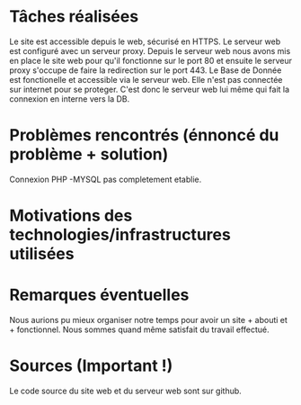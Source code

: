 # Tâches réalisées
Le site est accessible depuis le web, sécurisé en HTTPS.
Le serveur web est configuré avec un serveur proxy.
Depuis le serveur web nous avons mis en place le site web pour qu'il fonctionne sur le port 80 et ensuite le serveur proxy s'occupe de faire la redirection sur le port 443.
Le Base de Donnée est fonctionelle et accessible via le serveur web. Elle n'est pas connectée sur internet pour se proteger. C'est donc le serveur web lui même qui fait la connexion en interne vers la DB.
# Problèmes rencontrés (énnoncé du problème + solution)
Connexion PHP -MYSQL pas completement etablie.
# Motivations des technologies/infrastructures utilisées

# Remarques éventuelles
Nous aurions pu mieux organiser notre temps pour avoir un site + abouti et + fonctionnel.
Nous sommes quand même satisfait du travail effectué.
# Sources (Important !)
Le code source du site web et du serveur web sont sur github.
